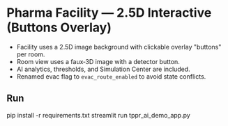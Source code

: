 
# Pharma Facility — 2.5D Interactive (Buttons Overlay)

- Facility uses a 2.5D image background with clickable overlay "buttons" per room.
- Room view uses a faux‑3D image with a detector button.
- AI analytics, thresholds, and Simulation Center are included.
- Renamed evac flag to `evac_route_enabled` to avoid state conflicts.

## Run
pip install -r requirements.txt
streamlit run tppr_ai_demo_app.py
